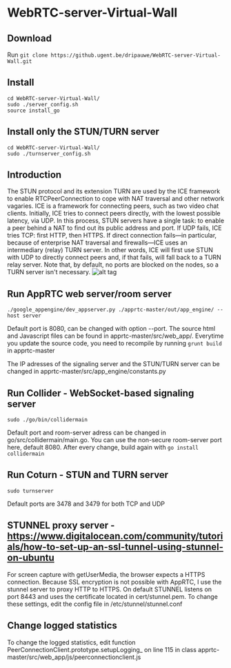 # WebRTC-server-Virtual-Wall
## Download
Run ```git clone https://github.ugent.be/dripauwe/WebRTC-server-Virtual-Wall.git```
## Install
```
cd WebRTC-server-Virtual-Wall/
sudo ./server_config.sh 
source install_go
```

## Install only the STUN/TURN server
```
cd WebRTC-server-Virtual-Wall/
sudo ./turnserver_config.sh
```

## Introduction

The STUN protocol and its extension TURN are used by the ICE framework to enable RTCPeerConnection to cope with NAT traversal and other network vagaries.
ICE is a framework for connecting peers, such as two video chat clients. Initially, ICE tries to connect peers directly, with the lowest possible latency, via UDP. In this process, STUN servers have a single task: to enable a peer behind a NAT to find out its public address and port.
If UDP fails, ICE tries TCP: first HTTP, then HTTPS. If direct connection fails—in particular, because of enterprise NAT traversal and firewalls—ICE uses an intermediary (relay) TURN server. In other words, ICE will first use STUN with UDP to directly connect peers and, if that fails, will fall back to a TURN relay server. 
Note that, by default, no ports are blocked on the nodes, so a TURN server isn't necessary. 
![alt tag](https://www.html5rocks.com/en/tutorials/webrtc/basics/stun.png)

## Run AppRTC web server/room server
```
./google_appengine/dev_appserver.py ./apprtc-master/out/app_engine/ --host server
```
Default port is 8080, can be changed with option --port.
The source html and Javascript files can be found in apprtc-master/src/web_app/. Everytime you update the source code, you need to recompile by running ``` grunt build ``` in apprtc-master

The IP adresses of the signaling server and the STUN/TURN server can be changed in apprtc-master/src/app_engine/constants.py

## Run Collider - WebSocket-based signaling server
```
sudo ./go/bin/collidermain
```
Default port and room-server adress can be changed in go/src/collidermain/main.go. You can use the non-secure room-server port here, default 8080. After every change, build again with ``` go install collidermain ```

## Run Coturn - STUN and TURN server
```
sudo turnserver
```
Default ports are 3478 and 3479 for both TCP and UDP

## STUNNEL proxy server - https://www.digitalocean.com/community/tutorials/how-to-set-up-an-ssl-tunnel-using-stunnel-on-ubuntu
For screen capture with getUserMedia, the browser expects a HTTPS connection. Because SSL encryption is not possible with AppRTC, I use the stunnel server to proxy HTTP to HTTPS.
On default STUNNEL listens on port 8443 and uses the certificate located in cert/stunnel.pem.
To change these settings, edit the config file in /etc/stunnel/stunnel.conf

## Change logged statistics

To change the logged statistics, edit function PeerConnectionClient.prototype.setupLogging_ on line 115 in class apprtc-master/src/web_app/js/peerconnectionclient.js
